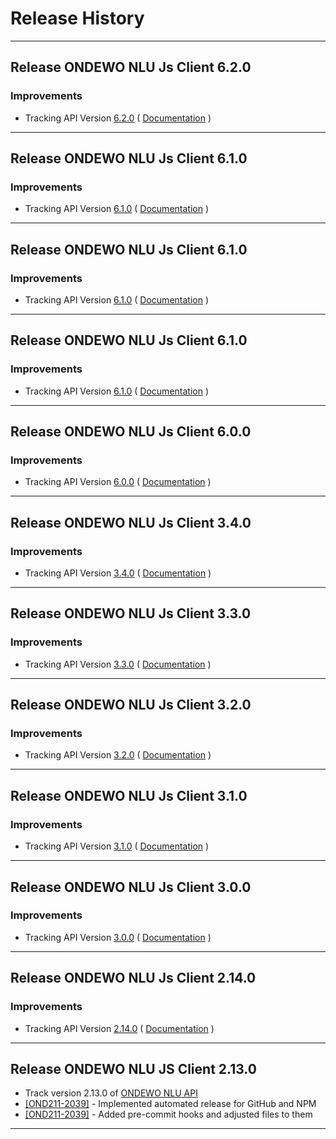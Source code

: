 # Release History

***************** 
## Release ONDEWO NLU Js Client 6.2.0 
 
### Improvements 
 * Tracking API Version [6.2.0](https://github.com/ondewo/ondewo-nlu-api/releases/tag/6.2.0) ( [Documentation](https://ondewo.github.io/ondewo-nlu-api/) ) 


***************** 
## Release ONDEWO NLU Js Client 6.1.0 
 
### Improvements 
 * Tracking API Version [6.1.0](https://github.com/ondewo/ondewo-nlu-api/releases/tag/6.1.0) ( [Documentation](https://ondewo.github.io/ondewo-nlu-api/) ) 


***************** 
## Release ONDEWO NLU Js Client 6.1.0 
 
### Improvements 
 * Tracking API Version [6.1.0](https://github.com/ondewo/ondewo-nlu-api/releases/tag/6.1.0) ( [Documentation](https://ondewo.github.io/ondewo-nlu-api/) ) 


***************** 
## Release ONDEWO NLU Js Client 6.1.0 
 
### Improvements 
 * Tracking API Version [6.1.0](https://github.com/ondewo/ondewo-nlu-api/releases/tag/6.1.0) ( [Documentation](https://ondewo.github.io/ondewo-nlu-api/) ) 


***************** 
## Release ONDEWO NLU Js Client 6.0.0 
 
### Improvements 
 * Tracking API Version [6.0.0](https://github.com/ondewo/ondewo-nlu-api/releases/tag/6.0.0) ( [Documentation](https://ondewo.github.io/ondewo-nlu-api/) ) 


***************** 
## Release ONDEWO NLU Js Client 3.4.0 
 
### Improvements 
 * Tracking API Version [3.4.0](https://github.com/ondewo/ondewo-nlu-api/releases/tag/3.4.0) ( [Documentation](https://ondewo.github.io/ondewo-nlu-api/) ) 


***************** 
## Release ONDEWO NLU Js Client 3.3.0 
 
### Improvements 
 * Tracking API Version [3.3.0](https://github.com/ondewo/ondewo-nlu-api/releases/tag/3.3.0) ( [Documentation](https://ondewo.github.io/ondewo-nlu-api/) ) 


***************** 
## Release ONDEWO NLU Js Client 3.2.0 
 
### Improvements 
 * Tracking API Version [3.2.0](https://github.com/ondewo/ondewo-nlu-api/releases/tag/3.2.0) ( [Documentation](https://ondewo.github.io/ondewo-nlu-api/) ) 


***************** 
## Release ONDEWO NLU Js Client 3.1.0 
 
### Improvements 
 * Tracking API Version [3.1.0](https://github.com/ondewo/ondewo-nlu-api/releases/tag/3.1.0) ( [Documentation](https://ondewo.github.io/ondewo-nlu-api/) ) 


***************** 
## Release ONDEWO NLU Js Client 3.0.0 
 
### Improvements 
 * Tracking API Version [3.0.0](https://github.com/ondewo/ondewo-nlu-api/releases/tag/3.0.0) ( [Documentation](https://ondewo.github.io/ondewo-nlu-api/) ) 


***************** 
## Release ONDEWO NLU Js Client 2.14.0 
 
### Improvements 
 * Tracking API Version [2.14.0](https://github.com/ondewo/ondewo-nlu-api/releases/tag/2.14.0) ( [Documentation](https://ondewo.github.io/ondewo-nlu-api/) ) 


***************** 

## Release ONDEWO NLU JS Client 2.13.0

* Track version 2.13.0 of [ONDEWO NLU API](https://github.com/ondewo/ondewo-nlu-api/releases/2.13.0)
* [[OND211-2039]](https://ondewo.atlassian.net/browse/OND211-2039) - Implemented automated release for GitHub and NPM
* [[OND211-2039]](https://ondewo.atlassian.net/browse/OND211-2039) - Added pre-commit hooks and adjusted files to them

*****************
